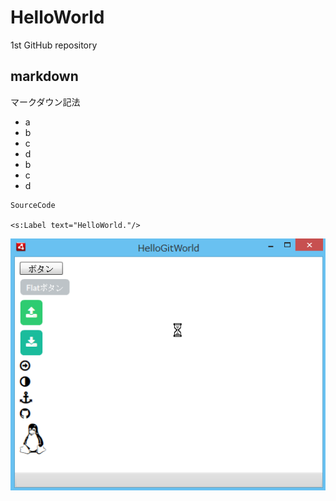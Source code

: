 # HelloWorld
1st GitHub repository

## markdown
マークダウン記法

 + a
 + b
 + c
 + d
 + b
 + c
 + d

```
SourceCode

<s:Label text="HelloWorld."/>
```
![サンプル](sample.png "サンプル")
